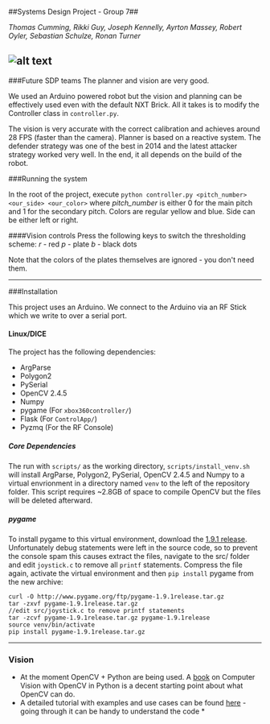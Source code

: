 ##Systems Design Project - Group 7##

*Thomas Cumming, Rikki Guy, Joseph Kennelly, Ayrton Massey, Robert Oyler, Sebastian Schulze, Ronan Turner*

![alt text](http://i.imgur.com/Y6Z5NtE.png "I think he just says \"bloop bloop bloop\"")
------

###Future SDP teams
The planner and vision are very good.

We used an Arduino powered robot but the vision and planning can be effectively used even with the default NXT Brick. All it takes is to modify the Controller class in `controller.py`. 

The vision is very accurate with the correct calibration and achieves around 28 FPS (faster than the camera).
Planner is based on a reactive system. The defender strategy was one of the best in 2014 and the latest attacker strategy worked very well. In the end, it all depends on the build of the robot.

###Running the system

In the root of the project, execute `python controller.py <pitch_number> <our_side> <our_color>` where *pitch_number* is either 0 for the main pitch and 1 for the secondary pitch. Colors are regular yellow and blue. Side can be either left or right.

####Vision controls
Press the following keys to switch the thresholding scheme:
*r* - red
*p* - plate
*b* - black dots

Note that the colors of the plates themselves are ignored - you don't need them.

------
###Installation

This project uses an Arduino. We connect to the Arduino via an RF Stick which we write to over a serial port.

#### Linux/DICE

The project has the following dependencies:
- ArgParse
- Polygon2
- PySerial
- OpenCV 2.4.5
- Numpy
- pygame (For `xbox360controller/`)
- Flask (For `ControlApp/`)
- Pyzmq (For the RF Console)

##### Core Dependencies 

The run with `scripts/` as the working directory, `scripts/install_venv.sh` will install ArgParse, Polygon2, PySerial, OpenCV 2.4.5 and Numpy to a virtual envrionment in a directory named `venv` to the left of the repository folder. This script requires ~2.8GB of space to compile OpenCV but the files will be deleted afterward.

##### pygame

To install pygame to this virtual environment, download the [1.9.1 release](http://www.pygame.org/ftp/pygame-1.9.1release.tar.gz). Unfortunately debug statements were left in the source code, so to prevent the console spam this causes extract the files, navigate to the src/ folder and edit `joystick.c` to remove all `printf` statements. Compress the file again, activate the virtual environment and then `pip install` pygame from the new archive:

```
curl -O http://www.pygame.org/ftp/pygame-1.9.1release.tar.gz
tar -zxvf pygame-1.9.1release.tar.gz
//edit src/joystick.c to remove printf statements
tar -zcvf pygame-1.9.1release.tar.gz pygame-1.9.1release
source venv/bin/activate
pip install pygame-1.9.1release.tar.gz
```

------
### Vision

* At the moment OpenCV + Python are being used. A [book](http://programmingcomputervision.com/downloads/ProgrammingComputerVision_CCdraft.pdf) on Computer Vision with OpenCV in Python is a decent starting point about what OpenCV can do.
* A detailed tutorial with examples and use cases can be found [here](https://opencv-python-tutroals.readthedocs.org/en/latest/py_tutorials/py_tutorials.html) - going through it can be handy to understand the code *

